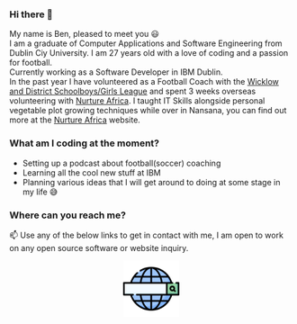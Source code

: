 ### Hi there 👋   
My name is Ben, pleased to meet you :smiley:  
I am a graduate of Computer Applications and Software Engineering from Dublin Ciy University. I am 27 years old with a love of coding and a passion for football.  
Currently working as a Software Developer in IBM Dublin.    
In the past year I have volunteered as a Football Coach with the [Wicklow and District Schoolboys/Girls League](http://www.wdsl.ie) and spent 3 weeks overseas volunteering with [Nurture Africa](https://nurtureafrica.ie). I taught IT Skills alongside personal vegetable plot growing techniques while over in Nansana, you can find out more at the [Nurture Africa](https://www.nurtureafrica.ie/) website.  
  
### What am I coding at the moment?
- Setting up a podcast about football(soccer) coaching  
- Learning all the cool new stuff at IBM  
- Planning various ideas that I will get around to doing at some stage in my life 😅  

### Where can you reach me?
📫 Use any of the below links to get in contact with me, I am open to work on any open source software or website inquiry.  

<p align="center">
  <a href="https://benjimanclarke.ie"><img src="web-search-engine.png" alt="website icon" width="100" style="padding-right:20; padding-left: 100"/></a>
</p>
<!--
**benji2512/benji2512** is a ✨ _special_ ✨ repository because its `README.md` (this file) appears on your GitHub profile.

Here are some ideas to get you started:
- 👯 I’m looking to collaborate on ...
- 🤔 I’m looking for help with ...
- 💬 Ask me about ...
- 📫 How to reach me: ...
- 😄 Pronouns: ...
- ⚡ Fun fact: ...
-->
